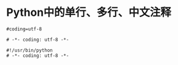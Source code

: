 # Python中的单行、多行、中文注释

```
#coding=utf-8
```

```
# -*- coding: utf-8 -*-  
```

```
#!/usr/bin/python  
# -*- coding: utf-8 -*- 
```



